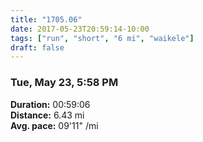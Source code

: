 ```yaml
---
title: "1705.06"
date: 2017-05-23T20:59:14-10:00
tags: ["run", "short", "6 mi", "waikele"]
draft: false
---
```


### Tue, May 23, 5:58 PM

**Duration:** 00:59:06  
**Distance:** 6.43 mi  
**Avg. pace:** 09'11" /mi